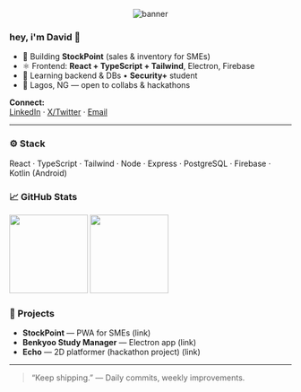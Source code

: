 <p align="center">
  <img src="https://capsule-render.vercel.app/api?type=waving&color=gradient&height=140&text=Uhumagho%20David%20(aka%20David-Pjs)&fontAlign=50&fontAlignY=30&desc=Frontend%20%7C%20React%20%7C%20Hackathons&descAlignY=55" alt="banner" />
</p>

### hey, i'm David 👋

- 🔭 Building **StockPoint** (sales & inventory for SMEs)  
- ⚛️ Frontend: **React + TypeScript + Tailwind**, Electron, Firebase  
- 🧪 Learning backend & DBs • **Security+** student  
- 📍 Lagos, NG — open to collabs & hackathons

**Connect:**  
[LinkedIn](#) · [X/Twitter](#) · [Email](mailto:you@example.com)

---

### ⚙️ Stack
React · TypeScript · Tailwind · Node · Express · PostgreSQL · Firebase · Kotlin (Android)

### 📈 GitHub Stats
<p>
  <img src="https://github-readme-stats.vercel.app/api?username=David-Pjs&show_icons=true&hide_title=true" height="140" />
  <img src="https://github-readme-stats.vercel.app/api/top-langs/?username=David-Pjs&layout=compact" height="140" />
</p>

### 🚀 Projects
- **StockPoint** — PWA for SMEs (link)  
- **Benkyoo Study Manager** — Electron app (link)  
- **Echo** — 2D platformer (hackathon project) (link)

<!-- Optional: contribution snake (enable later via GitHub Actions)
![snake gif](https://github.com/David-Pjs/David-Pjs/blob/output/github-contribution-grid-snake.svg)
-->

---

> “Keep shipping.” — Daily commits, weekly improvements.
